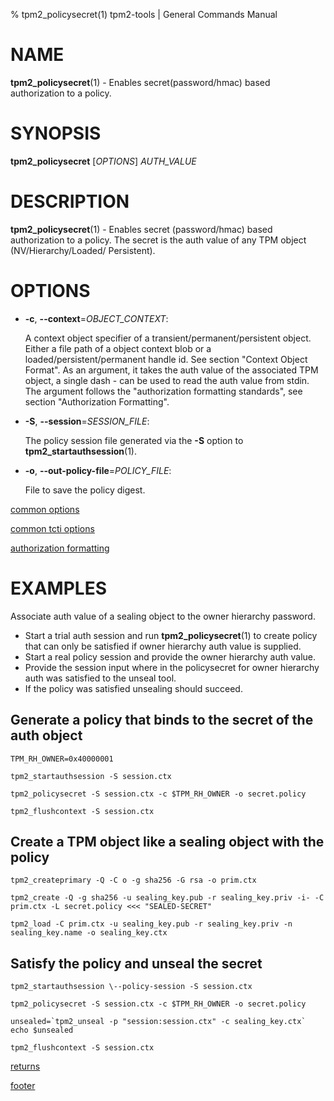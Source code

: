 % tpm2_policysecret(1) tpm2-tools | General Commands Manual

# NAME

**tpm2_policysecret**(1) - Enables secret(password/hmac) based authorization to
a policy.

# SYNOPSIS

**tpm2_policysecret** [*OPTIONS*] _AUTH\_VALUE_

# DESCRIPTION

**tpm2_policysecret**(1) - Enables secret (password/hmac) based authorization to a
 policy. The secret is the auth value of any TPM object (NV/Hierarchy/Loaded/
 Persistent).

# OPTIONS

  * **-c**, **\--context**=_OBJECT_CONTEXT_:

    A context object specifier of a transient/permanent/persistent object. Either
    a file path of a object context blob or a loaded/persistent/permanent handle
    id. See section "Context Object Format". As an argument, it takes the auth
    value of the associated TPM object, a single dash - can be used to read the
    auth value from stdin. The argument follows the "authorization formatting
    standards", see section "Authorization Formatting".

  * **-S**, **\--session**=_SESSION_FILE_:

    The policy session file generated via the **-S** option to
    **tpm2_startauthsession**(1).

  * **-o**, **\--out-policy-file**=_POLICY\_FILE_:

    File to save the policy digest.

[common options](common/options.md)

[common tcti options](common/tcti.md)

[authorization formatting](common/authorizations.md)

# EXAMPLES

Associate auth value of a sealing object to the owner hierarchy password.
* Start a trial auth session and run **tpm2_policysecret**(1) to create policy that
can only be satisfied if owner hierarchy auth value is supplied.
* Start a real policy session and provide the owner hierarchy auth value.
* Provide the session input where in the policysecret for owner hierarchy auth
was satisfied to the unseal tool.
* If the policy was satisfied unsealing should succeed.

## Generate a policy that binds to the secret of the auth object
```
TPM_RH_OWNER=0x40000001

tpm2_startauthsession -S session.ctx

tpm2_policysecret -S session.ctx -c $TPM_RH_OWNER -o secret.policy

tpm2_flushcontext -S session.ctx
```

## Create a TPM object like a sealing object with the policy
```
tpm2_createprimary -Q -C o -g sha256 -G rsa -o prim.ctx

tpm2_create -Q -g sha256 -u sealing_key.pub -r sealing_key.priv -i- -C prim.ctx -L secret.policy <<< "SEALED-SECRET"

tpm2_load -C prim.ctx -u sealing_key.pub -r sealing_key.priv -n sealing_key.name -o sealing_key.ctx
```

## Satisfy the policy and unseal the secret
```
tpm2_startauthsession \--policy-session -S session.ctx

tpm2_policysecret -S session.ctx -c $TPM_RH_OWNER -o secret.policy

unsealed=`tpm2_unseal -p "session:session.ctx" -c sealing_key.ctx`
echo $unsealed

tpm2_flushcontext -S session.ctx
```

[returns](common/returns.md)

[footer](common/footer.md)
